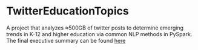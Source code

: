 # TwitterEducationTopics

A project that analyzes ≈500GB of twitter posts to determine emerging trends in K-12 and higher education via common NLP methods in PySpark. The final executive summary can be found [here](https://github.com/Jeff-ChenFan-Wang/TwitterEducationTopics/blob/master/ChenFanWangFinal.pdf)
